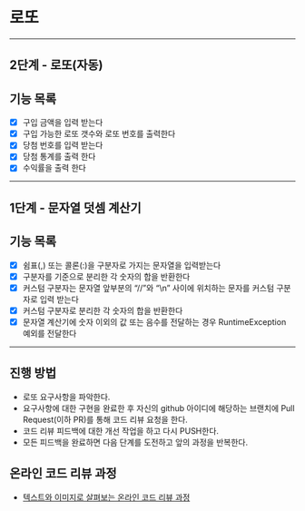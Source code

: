 # 로또

------

## 2단계 - 로또(자동)
## 기능 목록
- [x] 구입 금액을 입력 받는다
- [x] 구입 가능한 로또 갯수와 로또 번호를 출력한다
- [x] 당첨 번호를 입력 받는다
- [x] 당첨 통계를 출력 한다
- [x] 수익률을 출력 한다

------

## 1단계 - 문자열 덧셈 계산기
## 기능 목록
- [x] 쉼표(,) 또는 콜론(:)을 구분자로 가지는 문자열을 입력받는다
- [x] 구분자를 기준으로 분리한 각 숫자의 합을 반환한다
- [x] 커스텀 구분자는 문자열 앞부분의 “//”와 “\n” 사이에 위치하는 문자를 커스텀 구분자로 입력 받는다
- [x] 커스텀 구분자로 분리한 각 숫자의 합을 반환한다
- [x] 문자열 계산기에 숫자 이외의 값 또는 음수를 전달하는 경우 RuntimeException 예외를 전달한다

------

## 진행 방법
* 로또 요구사항을 파악한다.
* 요구사항에 대한 구현을 완료한 후 자신의 github 아이디에 해당하는 브랜치에 Pull Request(이하 PR)를 통해 코드 리뷰 요청을 한다.
* 코드 리뷰 피드백에 대한 개선 작업을 하고 다시 PUSH한다.
* 모든 피드백을 완료하면 다음 단계를 도전하고 앞의 과정을 반복한다.

## 온라인 코드 리뷰 과정
* [텍스트와 이미지로 살펴보는 온라인 코드 리뷰 과정](https://github.com/next-step/nextstep-docs/tree/master/codereview)